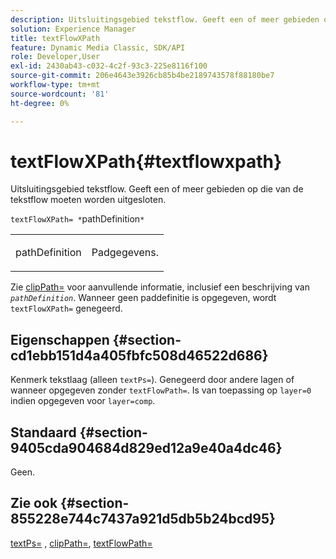 ```yaml
---
description: Uitsluitingsgebied tekstflow. Geeft een of meer gebieden op die van de tekstflow moeten worden uitgesloten.
solution: Experience Manager
title: textFlowXPath
feature: Dynamic Media Classic, SDK/API
role: Developer,User
exl-id: 2430ab43-c032-4c2f-93c3-225e8116f100
source-git-commit: 206e4643e3926cb85b4be2189743578f88180be7
workflow-type: tm+mt
source-wordcount: '81'
ht-degree: 0%

---
```


# textFlowXPath{#textflowxpath}

Uitsluitingsgebied tekstflow. Geeft een of meer gebieden op die van de tekstflow moeten worden uitgesloten.

`textFlowXPath= *`pathDefinition`*`

<table id="simpletable_7E0EA48AEBB5426CBE948FCA18882C66"> 
 <tr class="strow"> 
  <td class="stentry"> <p><span class="varname"> pathDefinition</span> </p> </td> 
  <td class="stentry"> <p>Padgegevens. </p></td> 
 </tr> 
</table>

Zie [clipPath=](../../../../../is-api/http-ref/image-serving-api-ref/c-http-protocol-reference/c-command-reference/r-clippath.md#reference-8139b1b52dc54749b51b109521ddf83d) voor aanvullende informatie, inclusief een beschrijving van *`pathDefinition`*. Wanneer geen paddefinitie is opgegeven, wordt `textFlowXPath=` genegeerd.

## Eigenschappen {#section-cd1ebb151d4a405fbfc508d46522d686}

Kenmerk tekstlaag (alleen `textPs=`). Genegeerd door andere lagen of wanneer opgegeven zonder `textFlowPath=`. Is van toepassing op `layer=0` indien opgegeven voor `layer=comp`.

## Standaard {#section-9405cda904684d829ed12a9e40a4dc46}

Geen.

## Zie ook {#section-855228e744c7437a921d5db5b24bcd95}

[textPs=](../../../../../is-api/http-ref/image-serving-api-ref/c-http-protocol-reference/c-command-reference/r-textps.md#reference-4209a2a6169f44278da2647cfb0cd767) ,  [clipPath=](../../../../../is-api/http-ref/image-serving-api-ref/c-http-protocol-reference/c-command-reference/r-clippath.md#reference-8139b1b52dc54749b51b109521ddf83d),  [textFlowPath=](../../../../../is-api/http-ref/image-serving-api-ref/c-http-protocol-reference/c-command-reference/r-textflowpath.md#reference-0b8d9493d71342f0b6a64a6d221584ef)
